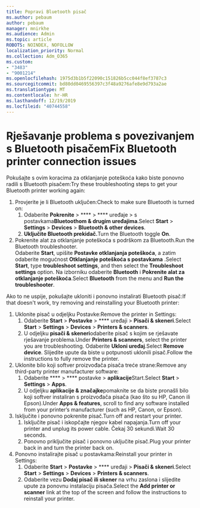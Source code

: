```yaml
---
title: Popravi Bluetooth pisač
ms.author: pebaum
author: pebaum
manager: mnirkhe
ms.audience: Admin
ms.topic: article
ROBOTS: NOINDEX, NOFOLLOW
localization_priority: Normal
ms.collection: Adm_O365
ms.custom:
- "3483"
- "9001214"
ms.openlocfilehash: 1975d3b1b5f22090c151826b5cc044f8ef3787c3
ms.sourcegitcommit: bd80dd0469556397c3f48a9276afe8e9d793a2ae
ms.translationtype: MT
ms.contentlocale: hr-HR
ms.lasthandoff: 12/19/2019
ms.locfileid: "40744558"
---
```

# <a name="fix-bluetooth-printer-connection-issues"></a><span data-ttu-id="da101-102">Rješavanje problema s povezivanjem s Bluetooth pisačem</span><span class="sxs-lookup"><span data-stu-id="da101-102">Fix Bluetooth printer connection issues</span></span>

<span data-ttu-id="da101-103">Pokušajte s ovim koracima za otklanjanje poteškoća kako biste ponovno radili s Bluetooth pisačem:</span><span class="sxs-lookup"><span data-stu-id="da101-103">Try these troubleshooting steps to get your Bluetooth printer working again:</span></span>


1. <span data-ttu-id="da101-104">Provjerite je li Bluetooth uključen:</span><span class="sxs-lookup"><span data-stu-id="da101-104">Check to make sure Bluetooth is turned on:</span></span>
    1. <span data-ttu-id="da101-105">Odaberite **Pokrenite** > \*\*\*\* > \*\*\*\* uređaje > s postavkama**Bluetoothom & drugim uređajima**.</span><span class="sxs-lookup"><span data-stu-id="da101-105">Select **Start** > **Settings** > **Devices** > **Bluetooth & other devices**.</span></span>
    2. <span data-ttu-id="da101-106">**Uključite Bluetooth prekidač.**</span><span class="sxs-lookup"><span data-stu-id="da101-106">Turn the Bluetooth toggle **On**.</span></span>
2. <span data-ttu-id="da101-107">Pokrenite alat za otklanjanje poteškoća s podrškom za Bluetooth.</span><span class="sxs-lookup"><span data-stu-id="da101-107">Run the Bluetooth troubleshooter.</span></span> <br>
    <span data-ttu-id="da101-108">Odaberite **Start**, upišite **Postavke otklanjanja poteškoća**, a zatim odaberite mogućnost **Otklanjanje poteškoća s postavkama** .</span><span class="sxs-lookup"><span data-stu-id="da101-108">Select **Start**, type **troubleshoot settings**, and then select the **Troubleshoot settings** option.</span></span> <span data-ttu-id="da101-109">Na izborniku odaberite **Bluetooth** i **Pokrenite alat za otklanjanje poteškoća**.</span><span class="sxs-lookup"><span data-stu-id="da101-109">Select **Bluetooth** from the menu and **Run the troubleshooter**.</span></span>

<span data-ttu-id="da101-110">Ako to ne uspije, pokušajte ukloniti i ponovno instalirati Bluetooth pisač:</span><span class="sxs-lookup"><span data-stu-id="da101-110">If that doesn't work, try removing and reinstalling your Bluetooth printer:</span></span>

1. <span data-ttu-id="da101-111">Uklonite pisač u odjeljku Postavke:</span><span class="sxs-lookup"><span data-stu-id="da101-111">Remove the printer in Settings:</span></span>
    1. <span data-ttu-id="da101-112">Odaberite **Start** > **Postavke** > \*\*\*\* uređaji > **Pisači & skeneri**.</span><span class="sxs-lookup"><span data-stu-id="da101-112">Select **Start** > **Settings** > **Devices** > **Printers & scanners**.</span></span>
    2. <span data-ttu-id="da101-113">U odjeljku **pisači & skeneri**odaberite pisač s kojim se rješavate rješavanje problema.</span><span class="sxs-lookup"><span data-stu-id="da101-113">Under **Printers & scanners**, select the printer you are troubleshooting.</span></span> <span data-ttu-id="da101-114">Odaberite **Ukloni uređaj**.</span><span class="sxs-lookup"><span data-stu-id="da101-114">Select **Remove device**.</span></span> <span data-ttu-id="da101-115">Slijedite upute da biste u potpunosti uklonili pisač.</span><span class="sxs-lookup"><span data-stu-id="da101-115">Follow the instructions to fully remove the printer.</span></span>
2. <span data-ttu-id="da101-116">Uklonite bilo koji softver proizvođača pisača treće strane:</span><span class="sxs-lookup"><span data-stu-id="da101-116">Remove any third-party printer manufacturer software:</span></span>
    1. <span data-ttu-id="da101-117">Odaberite \*\*\*\* > \*\*\*\* postavke > **aplikacije**Start.</span><span class="sxs-lookup"><span data-stu-id="da101-117">Select **Start** > **Settings** > **Apps**.</span></span>
    2. <span data-ttu-id="da101-118">U odjeljku **aplikacije & značajke**pomaknite se da biste pronašli bilo koji softver instaliran s proizvođača pisača (kao što su HP, Canon ili Epson).</span><span class="sxs-lookup"><span data-stu-id="da101-118">Under **Apps & features**, scroll to find any software installed from your printer’s manufacturer (such as HP, Canon, or Epson).</span></span>
3. <span data-ttu-id="da101-119">Isključite i ponovno pokrenite pisač.</span><span class="sxs-lookup"><span data-stu-id="da101-119">Turn off and restart your printer.</span></span>
   1. <span data-ttu-id="da101-120">Isključite pisač i iskopčajte njegov kabel napajanja.</span><span class="sxs-lookup"><span data-stu-id="da101-120">Turn off your printer and unplug its power cable.</span></span> <span data-ttu-id="da101-121">Čekaj 30 sekundi.</span><span class="sxs-lookup"><span data-stu-id="da101-121">Wait 30 seconds.</span></span> 
   2. <span data-ttu-id="da101-122">Ponovno priključite pisač i ponovno uključite pisač.</span><span class="sxs-lookup"><span data-stu-id="da101-122">Plug your printer back in and turn the printer back on.</span></span>
4. <span data-ttu-id="da101-123">Ponovno instalirajte pisač u postavkama:</span><span class="sxs-lookup"><span data-stu-id="da101-123">Reinstall your printer in Settings:</span></span>
    1. <span data-ttu-id="da101-124">Odaberite **Start** > **Postavke** > \*\*\*\* uređaji > **Pisači & skeneri**.</span><span class="sxs-lookup"><span data-stu-id="da101-124">Select **Start** > **Settings** > **Devices** > **Printers & scanners**.</span></span>
    2. <span data-ttu-id="da101-125">Odaberite vezu **Dodaj pisač ili skener** na vrhu zaslona i slijedite upute za ponovnu instalaciju pisača.</span><span class="sxs-lookup"><span data-stu-id="da101-125">Select the **Add printer or scanner** link at the top of the screen and follow the instructions to reinstall your printer.</span></span>
